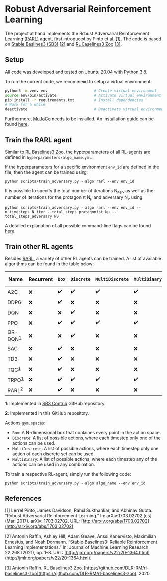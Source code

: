 # Robust Adversarial Reinforcement Learning

The project at hand implements the Robust Adversarial Reinforcement Learning [(RARL)](https://arxiv.org/abs/1703.02702) agent, first introduced by Pinto et al. [[1]](#1). The code is based on [Stable Baslines3 (SB3)](https://github.com/DLR-RM/stable-baselines3) [[2]](#2) and [RL Baselines3 Zoo](https://github.com/DLR-RM/rl-baselines3-zoo) [[3]](#3).


## Setup
All code was developed and tested on Ubuntu 20.04 with Python 3.8.

To run the current code, we recommend to setup a virtual environment: 

```bash
python3 -m venv env                     # Create virtual environment
source env/bin/activate                 # Activate virtual environment
pip install -r requirements.txt         # Install dependencies
# Work for a while
deactivate                              # Deactivate virtual environment
```

Furthermore, [MuJoCo](https://mujoco.org/) needs to be installed. An installation guide can be found [here](https://github.com/openai/mujoco-py).

## Train the RARL agent

Similar to [RL Baselines3 Zoo](https://github.com/DLR-RM/rl-baselines3-zoo), the hyperparameters of all RL-agents are defined in `hyperparameters/algo_name.yml`. 

If the hyperparameters for a specific environment `env_id` are defined in the file, then the agent can be trained using: 

```
python scripts/train_adversary.py --algo rarl --env env_id
```

It is possible to specify the total number of iterations N<sub>iter</sub>, as well as the number of iterations for the protagonist N<sub>μ</sub> and adversary N<sub>ν</sub> using:

```
python scripts/train_adversary.py --algo rarl --env env_id --n_timesteps N_iter --total_steps_protagonist Nμ --total_steps_adversary Nν
```

A detailed explanation of all possible command-line flags can be found [here](ReadMeFiles/ARGUMENTS.md).

## Train other RL agents

Besides [RARL](https://arxiv.org/abs/1703.02702), a variety of other RL agents can be trained. A list of available algorithms can be found in the table below: 

| **Name**         | **Recurrent**      | `Box`          | `Discrete`     | `MultiDiscrete` | `MultiBinary`  | **Multi Processing**              |
| ------------------- | ------------------ | ------------------ | ------------------ | ------------------- | ------------------ | --------------------------------- |
| A2C   | :x: | :heavy_check_mark: | :heavy_check_mark: | :heavy_check_mark: | :heavy_check_mark: | :heavy_check_mark: |
| DDPG  | :x: | :heavy_check_mark: | :x:                | :x:                 | :x:                | :heavy_check_mark: |
| DQN   | :x: | :x: | :heavy_check_mark: | :x:                 | :x:                | :heavy_check_mark: |
| PPO   | :x: | :heavy_check_mark: | :heavy_check_mark: | :heavy_check_mark:  | :heavy_check_mark: | :heavy_check_mark: |
| QR-DQN<sup>[1](#f1)</sup>  | :x: | :x: | :heavy_check_mark: | :x:                 | :x:                | :heavy_check_mark: |
| SAC   | :x: | :heavy_check_mark: | :x:                | :x:                 | :x:                | :heavy_check_mark: |
| TD3   | :x: | :heavy_check_mark: | :x:                | :x:                 | :x:                | :heavy_check_mark: |
| TQC<sup>[1](#f1)</sup>   | :x: | :heavy_check_mark: | :x:                | :x:                 | :x: | :heavy_check_mark: |
| TRPO<sup>[1](#f1)</sup>  | :x: | :heavy_check_mark: | :heavy_check_mark: | :heavy_check_mark:  | :heavy_check_mark: | :heavy_check_mark: |
| RARL<sup>[2](#f2)</sup>  | :x: | :heavy_check_mark: | :x: | :x:  | :x: | :x: |

<b id="f1">1</b>: Implemented in [SB3 Contrib](https://github.com/Stable-Baselines-Team/stable-baselines3-contrib) GitHub repository.

<b id="f2">2</b>: Implemented in this GitHub repository.

Actions `gym.spaces`:
 * `Box`: A N-dimensional box that containes every point in the action space.
 * `Discrete`: A list of possible actions, where each timestep only one of the actions can be used.
 * `MultiDiscrete`: A list of possible actions, where each timestep only one action of each discrete set can be used.
 * `MultiBinary`: A list of possible actions, where each timestep any of the actions can be used in any combination.

To train a respective RL-agent, simply run the following code: 

```
python scripts/train_adversary.py --algo algo_name --env env_id
```

## References
<a id="1">[1]</a> Lerrel Pinto, James Davidson, Rahul Sukthankar, and Abhinav Gupta. “Robust Adversarial Reinforcement Learning.” In: arXiv:1703.02702 \[cs\] (Mar. 2017). arXiv: 1703.02702. URL: [http://arxiv.org/abs/1703.02702](http://arxiv.org/abs/1703.02702)

<a id="2">[2]</a> Antonin Raﬀin, Ashley Hill, Adam Gleave, Anssi Kanervisto, Maximilian Ernestus, and Noah Dormann. “Stable-Baselines3: Reliable Reinforcement Learning Implementations.” In: Journal of Machine Learning Research 22.268 (2021), pp. 1–8. URL: [http://jmlr.org/papers/v22/20-1364.html](http://jmlr.org/papers/v22/20-1364.html).

<a id="3">[3]</a> Antonin Raﬀin. RL Baselines3 Zoo. [https://github.com/DLR-RM/rl-baselines3-zoo](https://github.com/DLR-RM/rl-baselines3-zoo). 2020